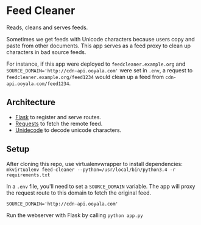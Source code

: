 Feed Cleaner
============

Reads, cleans and serves feeds.

Sometimes we get feeds with Unicode characters because users copy and paste from other documents. This app serves as a feed proxy to clean up characters in bad source feeds.

For instance, if this app were deployed to `feedcleaner.example.org` and `SOURCE_DOMAIN='http://cdn-api.ooyala.com'` were set in `.env`, a request to `feedcleaner.example.org/feed1234` would clean up a feed from `cdn-api.ooyala.com/feed1234`.

## Architecture

* [Flask](http://flask.pocoo.org/) to register and serve routes.
* [Requests](http://www.python-requests.org/en/latest/) to fetch the remote feed.
* [Unidecode](https://pypi.python.org/pypi/Unidecode) to decode unicode characters.

## Setup

After cloning this repo, use virtualenvwrapper to install dependencies: `mkvirtualenv feed-cleaner --python=/usr/local/bin/python3.4 -r requirements.txt`

In a `.env` file, you'll need to set a `SOURCE_DOMAIN` variable. The app will proxy the request route to this domain to fetch the original feed.

```
SOURCE_DOMAIN='http://cdn-api.ooyala.com'
```

Run the webserver with Flask by calling `python app.py`
